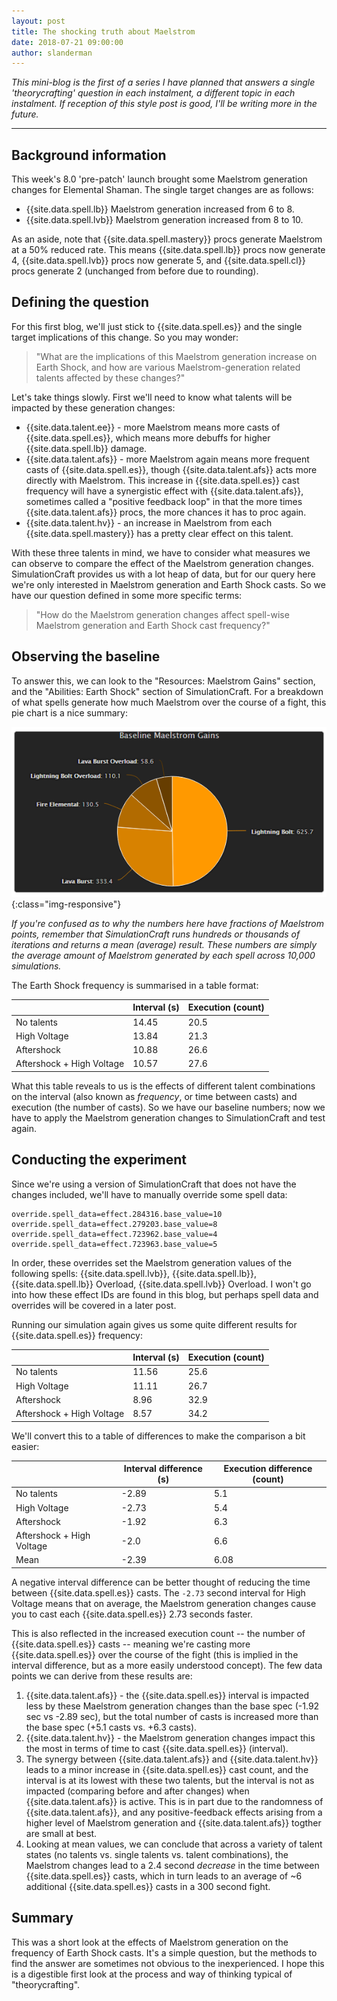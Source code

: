 ```yaml
---
layout: post
title: The shocking truth about Maelstrom
date: 2018-07-21 09:00:00
author: slanderman
---
```


*This mini-blog is the first of a series I have planned that answers a single 'theorycrafting' question in each instalment, a different topic in each instalment. If reception of this style post is good, I'll be writing more in the future.*

---


## Background information

This week's 8.0 'pre-patch' launch brought some Maelstrom generation changes for Elemental Shaman. The single target changes are as follows:

- {{site.data.spell.lb}} Maelstrom generation increased from 6 to 8.
- {{site.data.spell.lvb}} Maelstrom generation increased from 8 to 10.

As an aside, note that {{site.data.spell.mastery}} procs generate Maelstrom at a 50% reduced rate. This means {{site.data.spell.lb}} procs now generate 4, {{site.data.spell.lvb}} procs now generate 5, and {{site.data.spell.cl}} procs generate 2 (unchanged from before due to rounding).

## Defining the question

For this first blog, we'll just stick to {{site.data.spell.es}} and the single target implications of this change. So you may wonder:

> "What are the implications of this Maelstrom generation increase on Earth Shock, and how are various Maelstrom-generation related talents affected by these changes?"

Let's take things slowly. First we'll need to know what talents will be impacted by these generation changes:

- {{site.data.talent.ee}} - more Maelstrom means more casts of {{site.data.spell.es}}, which means more debuffs for higher {{site.data.spell.lb}} damage.
- {{site.data.talent.afs}} - more Maelstrom again means more frequent casts of {{site.data.spell.es}}, though {{site.data.talent.afs}} acts more directly with Maelstrom. This increase in {{site.data.spell.es}} cast frequency will have a synergistic effect with {{site.data.talent.afs}}, sometimes called a "positive feedback loop" in that the more times {{site.data.talent.afs}} procs, the more chances it has to proc again.
- {{site.data.talent.hv}} - an increase in Maelstrom from each {{site.data.spell.mastery}} has a pretty clear effect on this talent. 

With these three talents in mind, we have to consider what measures we can observe to compare the effect of the Maelstrom generation changes. SimulationCraft provides us with a lot heap of data, but for our query here we're only interested in Maelstrom generation and Earth Shock casts. So we have our question defined in some more specific terms:

> "How do the Maelstrom generation changes affect spell-wise Maelstrom generation and Earth Shock cast frequency?"


## Observing the baseline

To answer this, we can look to the "Resources: Maelstrom Gains" section, and the "Abilities: Earth Shock" section of SimulationCraft. For a breakdown of what spells generate how much Maelstrom over the course of a fight, this pie chart is a nice summary:

![Baseline Maelstrom generation by spell, before pre-patch buff](/assets/img/blog/maelstrom-gen-baseline.png){:class="img-responsive"}

*If you're confused as to why the numbers here have fractions of Maelstrom points, remember that SimulationCraft runs hundreds or thousands of iterations and returns a mean (average) result. These numbers are simply the average amount of Maelstrom generated by each spell across 10,000 simulations.*

The Earth Shock frequency is summarised in a table format:

&nbsp; | Interval (s) | Execution (count)
--- | --- | ---
No talents | 14.45 | 20.5 
High Voltage | 13.84 | 21.3
Aftershock | 10.88 | 26.6
Aftershock + High Voltage | 10.57 | 27.6

What this table reveals to us is the effects of different talent combinations on the interval (also known as *frequency*, or time between casts) and execution (the number of casts). So we have our baseline numbers; now we have to apply the Maelstrom generation changes to SimulationCraft and test again.


## Conducting the experiment

Since we're using a version of SimulationCraft that does not have the changes included, we'll have to manually override some spell data:


```
override.spell_data=effect.284316.base_value=10
override.spell_data=effect.279203.base_value=8
override.spell_data=effect.723962.base_value=4
override.spell_data=effect.723963.base_value=5
```

In order, these overrides set the Maelstrom generation values of the following spells: {{site.data.spell.lvb}}, {{site.data.spell.lb}}, {{site.data.spell.lb}} Overload, {{site.data.spell.lvb}} Overload. I won't go into how these effect IDs are found in this blog, but perhaps spell data and overrides will be covered in a later post.

Running our simulation again gives us some quite different results for {{site.data.spell.es}} frequency:

&nbsp; | Interval (s) | Execution (count)
--- | --- | ---
No talents | 11.56 | 25.6
High Voltage | 11.11 | 26.7
Aftershock | 8.96 | 32.9
Aftershock + High Voltage | 8.57 | 34.2

We'll convert this to a table of differences to make the comparison a bit easier:

&nbsp; | Interval difference (s) | Execution difference (count)
--- | --- | ---
No talents | -2.89 | 5.1
High Voltage | -2.73 | 5.4
Aftershock | -1.92 | 6.3
Aftershock + High Voltage | -2.0 | 6.6
Mean | -2.39 | 6.08

A negative interval difference can be better thought of reducing the time between {{site.data.spell.es}} casts. The `-2.73` second interval for High Voltage means that on average, the Maelstrom generation changes cause you to cast each {{site.data.spell.es}} 2.73 seconds faster.

This is also reflected in the increased execution count -- the number of {{site.data.spell.es}} casts -- meaning we're casting more {{site.data.spell.es}} over the course of the fight (this is implied in the interval difference, but as a more easily understood concept). The few data points we can derive from these results are:

1. {{site.data.talent.afs}} - the {{site.data.spell.es}} interval is impacted less by these Maelstrom generation changes than the base spec (-1.92 sec vs -2.89 sec), but the total number of casts is increased more than the base spec (+5.1 casts vs. +6.3 casts).
1. {{site.data.talent.hv}} - the Maelstrom generation changes impact this the most in terms of time to cast {{site.data.spell.es}} (interval).
1. The synergy between {{site.data.talent.afs}} and {{site.data.talent.hv}} leads to a minor increase in {{site.data.spell.es}} cast count, and the interval is at its lowest with these two talents, but the interval is not as impacted (comparing before and after changes) when {{site.data.talent.afs}} is active. This is in part due to the randomness of {{site.data.talent.afs}}, and any positive-feedback effects arising from a higher level of Maelstrom generation and {{site.data.talent.afs}} togther are small at best.
1. Looking at mean values, we can conclude that across a variety of talent states (no talents vs. single talents vs. talent combinations), the Maelstrom changes lead to a 2.4 second *decrease* in the time between {{site.data.spell.es}} casts, which in turn leads to an average of ~6 additional {{site.data.spell.es}} casts in a 300 second fight.

## Summary

This was a short look at the effects of Maelstrom generation on the frequency of Earth Shock casts. It's a simple question, but the methods to find the answer are sometimes not obvious to the inexperienced. I hope this is a digestible first look at the process and way of thinking typical of "theorycrafting". 